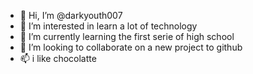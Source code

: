 - 👋 Hi, I’m @darkyouth007
- 👀 I’m interested in learn a lot of technology
- 🌱 I’m currently learning the first serie of high school
- 💞️ I’m looking to collaborate on a new project to github
- 📫 i like chocolatte

